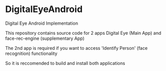 # DigitalEyeAndroid
Digital Eye Android Implementation

This repository contains source code for 2 apps Digital Eye (Main App) and face-rec-engine (supplementary App)

The 2nd app is required if you want to access 'Identify Person' (face recognition) functionality

So it is reccomended to build and install both applications
